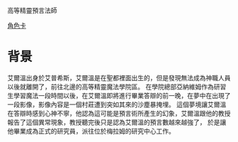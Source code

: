 <!-- TITLE: 艾爾溫 -->
<!-- SUBTITLE: A quick summary of 艾爾溫 -->

高等精靈預言法師

[角色卡](https://docs.google.com/spreadsheets/d/1Ky6rzHwvqPyVqVLwyufGIfNcoRcH1jmSC3ZSeHPO9WI/edit)
# 背景
艾爾溫出身於艾普希斯，艾爾溫是在聖都裡面出生的，但是發現無法成為神職人員以後就離開了，前往北邊的高等精靈魔法學院區。
在學院總部亞納維姆作為研習生學習魔法一段時間以後，在艾爾溫即將進行畢業答辯的前一晚，在夢中在出現了一段影像，影像內容是一個村莊遭到突如其來的沙塵暴掩埋。
這個夢境讓艾爾溫在答辯時感到心神不寧，他認為這可能是預言術所產生的幻象，艾爾溫跟他的教授報告了這個異常現象，教授聽完後只是認為艾爾溫的預言數越來越強了，
於是讓他畢業成為正式的研究員，派往位於梅拉姆的研究中心工作。